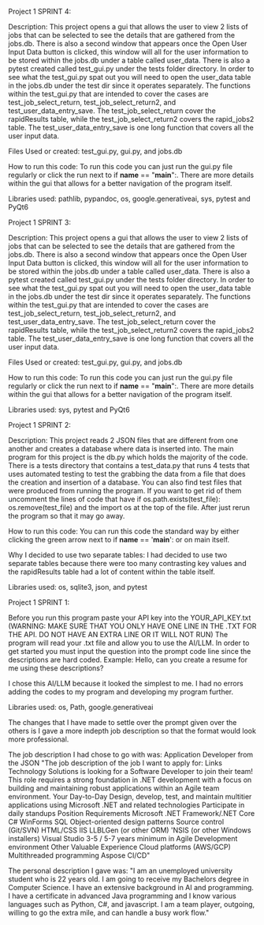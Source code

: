 Project 1 SPRINT 4:

Description:
This project opens a gui that allows the user to view 2 lists of jobs that can be selected to see the details that are
gathered from the jobs.db. There is also a second window that appears once the Open User Input Data button is clicked,
this window will all for the user information to be stored within the jobs.db under a table called user_data. There is
also a pytest created called test_gui.py under the tests folder directory. In order to see what the test_gui.py spat out
you will need to open the user_data table in the jobs.db under the test dir since it operates separately. The functions
within the test_gui.py that are intended to cover the cases are test_job_select_return, test_job_select_return2, and
test_user_data_entry_save. The test_job_select_return cover the rapidResults table, while the test_job_select_return2
covers the rapid_jobs2 table. The test_user_data_entry_save is one long function that covers all the user input data.

Files Used or created:
test_gui.py, gui.py, and jobs.db

How to run this code:
To run this code you can just run the gui.py file regularly or click the run next to if __name__ == "__main__":.
There are more details within the gui that allows for a better navigation of the program itself.

Libraries used: 
pathlib, pypandoc, os, google.generativeai, sys, pytest and PyQt6


Project 1 SPRINT 3:

Description:
This project opens a gui that allows the user to view 2 lists of jobs that can be selected to see the details that are
gathered from the jobs.db. There is also a second window that appears once the Open User Input Data button is clicked,
this window will all for the user information to be stored within the jobs.db under a table called user_data. There is
also a pytest created called test_gui.py under the tests folder directory. In order to see what the test_gui.py spat out
you will need to open the user_data table in the jobs.db under the test dir since it operates separately. The functions
within the test_gui.py that are intended to cover the cases are test_job_select_return, test_job_select_return2, and
test_user_data_entry_save. The test_job_select_return cover the rapidResults table, while the test_job_select_return2
covers the rapid_jobs2 table. The test_user_data_entry_save is one long function that covers all the user input data.

Files Used or created:
test_gui.py, gui.py, and jobs.db

How to run this code:
To run this code you can just run the gui.py file regularly or click the run next to if __name__ == "__main__":.
There are more details within the gui that allows for a better navigation of the program itself.

Libraries used: 
sys, pytest and PyQt6


Project 1 SPRINT 2:

Description:
This project reads 2 JSON files that are different from one another and creates a database where data is inserted into.
The main program for this project is the db.py which holds the majority of the code. There is a tests directory that 
contains a test_data.py that runs 4 tests that uses automated testing to test the grabbing the data from a file that
does the creation and insertion of a database. You can also find test files that were produced from running the program.
If you want to get rid of them uncomment the lines of code that have if os.path.exists(test_file): os.remove(test_file) 
and the import os at the top of the file. After just rerun the program so that it may go away.

How to run this code:
You can run this code the standard way by either clicking the green arrow next to if __name__ == '__main__': or on main
itself.

Why I decided to use two separate tables:
I had decided to use two separate tables because there were too many contrasting key values and the rapidResults table
had a lot of content within the table itself.

Libraries used: 
os, sqlite3, json, and pytest


Project 1 SPRINT 1:

Before you run this program paste your API key into the YOUR_API_KEY.txt
(WARNING: MAKE SURE THAT YOU ONLY HAVE ONE LINE IN THE .TXT FOR THE API. DO NOT HAVE AN EXTRA LINE OR IT WILL NOT RUN)
The program will read your .txt file and allow you to use the AI/LLM.
In order to get started you must input the question into the prompt code line since the descriptions are hard coded.
Example: Hello, can you create a resume for me using these descriptions?

I chose this AI/LLM because it looked the simplest to me. I had no errors adding the
codes to my program and developing my program further.

Libraries used: 
os, Path, google.generativeai

The changes that I have made to settle over the prompt given over the others is I gave a more indepth job description
so that the format would look more professional.

The job description I had chose to go with was: Application Developer from the JSON
"The job description of the job I want to apply for:
Links Technology Solutions is looking for a Software Developer to join their team!
This role requires a strong foundation in .NET development with a focus on building
and maintaining robust applications within an Agile team environment.
Your Day-to-Day Design, develop, test,
and maintain multitier applications using Microsoft .NET and related technologies
Participate in daily standups Position Requirements
Microsoft .NET Framework/.NET Core C# WinForms SQL
Object-oriented design patterns Source control (Git/SVN)
HTML/CSS IIS LLBLGen (or other ORM)
'NSIS (or other Windows installers) Visual Studio
3-5 / 5-7 years minimum in Agile Development environment Other Valuable Experience
Cloud platforms (AWS/GCP) Multithreaded programming Aspose CI/CD"

The personal description I gave was:
"I am an unemployed university student who is 22 years old.
I am going to receive my Bachelors degree in Computer Science.
I have an extensive background in AI and programming.
I have a certificate in advanced Java programming and I know various languages such as Python, C#, and javascript.
I am a team player, outgoing, willing to go the extra mile, and can handle a busy work flow."
